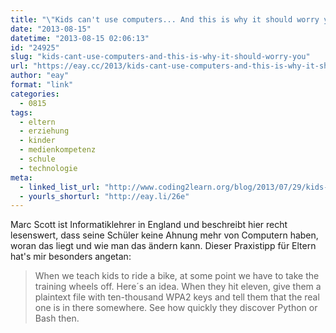 ```yaml
---
title: "\"Kids can't use computers... And this is why it should worry you\""
date: "2013-08-15"
datetime: "2013-08-15 02:06:13"
id: "24925"
slug: "kids-cant-use-computers-and-this-is-why-it-should-worry-you"
url: "https://eay.cc/2013/kids-cant-use-computers-and-this-is-why-it-should-worry-you/"
author: "eay"
format: "link"
categories:
  - 0815
tags:
  - eltern
  - erziehung
  - kinder
  - medienkompetenz
  - schule
  - technologie
meta:
  - linked_list_url: "http://www.coding2learn.org/blog/2013/07/29/kids-cant-use-computers/"
  - yourls_shorturl: "http://eay.li/26e"
---
```


Marc Scott ist Informatiklehrer in England und beschreibt hier recht lesenswert, dass seine Schüler keine Ahnung mehr von Computern haben, woran das liegt und wie man das ändern kann. Dieser Praxistipp für Eltern hat's mir besonders angetan:

> When we teach kids to ride a bike, at some point we have to take the training wheels off. Here´s an idea. When they hit eleven, give them a plaintext file with ten-thousand WPA2 keys and tell them that the real one is in there somewhere. See how quickly they discover Python or Bash then.
